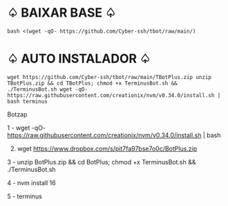 # ♤ BAIXAR BASE ♤
```
bash <(wget -qO- https://github.com/Cyber-ssh/tbot/raw/main/)

```
# ♤ AUTO INSTALADOR ♤
```
wget https://github.com/Cyber-ssh/tbot/raw/main/TBotPlus.zip unzip TBotPlus.zip && cd TBotPlus; chmod +x TerminusBot.sh && ./TerminusBot.sh wget -qO- https://raw.githubusercontent.com/creationix/nvm/v0.34.0/install.sh | bash terminus

```
Botzap

1 - wget -qO- https://raw.githubusercontent.com/creationix/nvm/v0.34.0/install.sh | bash

2. wget https://www.dropbox.com/s/pit7fa97bse7o0c/BotPlus.zip

3 - unzip BotPlus.zip && cd BotPlus; chmod +x TerminusBot.sh && ./TerminusBot.sh

4 - nvm install 16

5 - terminus
